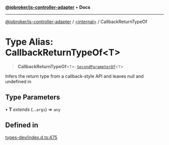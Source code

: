 [**@iobroker/js-controller-adapter**](../../README.md) • **Docs**

***

[@iobroker/js-controller-adapter](../../globals.md) / [\<internal\>](../README.md) / CallbackReturnTypeOf

# Type Alias: CallbackReturnTypeOf\<T\>

> **CallbackReturnTypeOf**\<`T`\>: [`SecondParameterOf`](SecondParameterOf.md)\<`T`\>

Infers the return type from a callback-style API and leaves null and undefined in

## Type Parameters

• **T** *extends* (...`args`) => `any`

## Defined in

[types-dev/index.d.ts:475](https://github.com/ioBroker/ioBroker.js-controller/blob/51faba7cbec9601fb6a2f5142cb3a117e78ab588/packages/types-dev/index.d.ts#L475)
